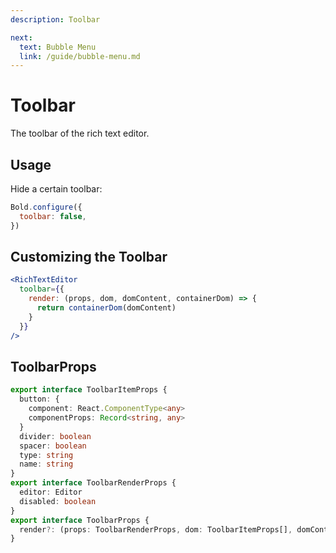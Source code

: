 ```yaml
---
description: Toolbar

next:
  text: Bubble Menu
  link: /guide/bubble-menu.md
---
```


# Toolbar

The toolbar of the rich text editor.

## Usage

Hide a certain toolbar:

```js
Bold.configure({
  toolbar: false,
})
```

## Customizing the Toolbar

```jsx
<RichTextEditor
  toolbar={{
    render: (props, dom, domContent, containerDom) => {
      return containerDom(domContent)
    }
  }}
/>
```

## ToolbarProps

```ts
export interface ToolbarItemProps {
  button: {
    component: React.ComponentType<any>
    componentProps: Record<string, any>
  }
  divider: boolean
  spacer: boolean
  type: string
  name: string
}
export interface ToolbarRenderProps {
  editor: Editor
  disabled: boolean
}
export interface ToolbarProps {
  render?: (props: ToolbarRenderProps, dom: ToolbarItemProps[], domContent: React.ReactNode, containerDom: (innerContent: React.ReactNode) => React.ReactNode) => React.ReactNode
}
```
